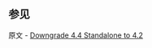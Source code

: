 ## 参见

原文 - [Downgrade 4.4 Standalone to 4.2]( https://docs.mongodb.com/manual/release-notes/4.4-downgrade-standalone/ )

